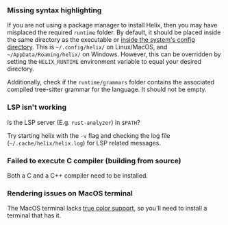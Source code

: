 ### Missing syntax highlighting

If you are not using a package manager to install Helix, then you may have misplaced the required `runtime` folder. By default, it should be placed inside the same directory as the executable or [inside the system's config directory](https://docs.rs/dirs/4.0.0/dirs/fn.config_dir.html). This is `~/.config/helix/` on Linux/MacOS, and `~/AppData/Roaming/helix/` on Windows. However, this can be overridden by setting the `HELIX_RUNTIME` environment variable to equal your desired directory.

Additionally, check if the `runtime/grammars` folder contains the associated compiled tree-sitter grammar for the language. It should not be empty.

### LSP isn't working

Is the LSP server (E.g. `rust-analyzer`) in `$PATH`?

Try starting helix with the `-v` flag and checking the log file (`~/.cache/helix/helix.log`) for LSP related messages.

### Failed to execute C compiler (building from source)

Both a C and a C++ compiler need to be installed.

### Rendering issues on MacOS terminal

The MacOS terminal lacks [true color support](https://gist.github.com/XVilka/8346728), so you'll need to install a terminal that has it.